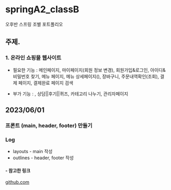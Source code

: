 # springA2_classB
오후반 스프링 조별 포트폴리오
## 주제.

### 1. 온라인 쇼핑몰 웹사이트

  - 필요한 기능 : 메인페이지, 마이페이지(회원 정보 변경), 회원가입&로그인, 아이디&비밀번호 찾기, 메뉴 페이지, 메뉴 상세페이지(), 장바구니, 주문내역확인(조회), 결제 페이지, 결제완료 페이지 검색

  - 부가 기능 : , 상담||후기||퀴즈, 카테고리 나누기, 관리자페이지
               

## 2023/06/01
### 프론트 (main, header, footer) 만들기

### Log
- layouts - main 작성
- outlines - header, footer 작성

#### - 참고한 링크
<a href="https://github.com/yonggyo1125/springboard">github.com</a>

